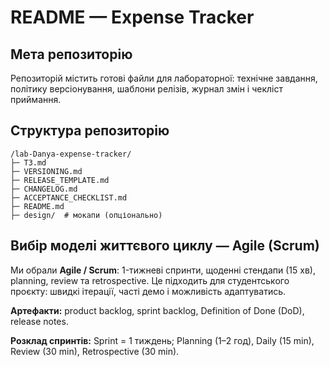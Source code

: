# README — Expense Tracker

## Мета репозиторію
Репозиторій містить готові файли для лабораторної: технічне завдання, політику версіонування, шаблони релізів, журнал змін і чекліст приймання.

## Структура репозиторію
```
/lab-Danya-expense-tracker/
├─ TЗ.md
├─ VERSIONING.md
├─ RELEASE_TEMPLATE.md
├─ CHANGELOG.md
├─ ACCEPTANCE_CHECKLIST.md
├─ README.md
├─ design/  # мокапи (опціонально)
```

## Вибір моделі життєвого циклу — Agile (Scrum)
Ми обрали **Agile / Scrum**: 1-тижневі спринти, щоденні стендапи (15 хв), planning, review та retrospective. Це підходить для студентського проєкту: швидкі ітерації, часті демо і можливість адаптуватись.

**Артефакти:** product backlog, sprint backlog, Definition of Done (DoD), release notes.

**Розклад спринтів:** Sprint = 1 тиждень; Planning (1–2 год), Daily (15 min), Review (30 min), Retrospective (30 min).
